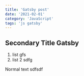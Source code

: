 ```yaml
---
title: 'Gatsby post'
date: '2021-02-01'
category: 'JavaScript'
tags: 'js gatsby'
---
```


## Secondary Title Gatsby

1. list gfs
2. list 2 sdfg

Normal text sdfsdf
